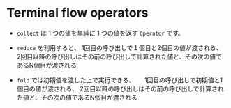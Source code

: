 # Terminal flow operators

- `collect` は 1 つの値を単純に 1 つの値を返す `Operator` です。
- `reduce` を利用すると、
   1回目の呼び出しで１個目と2個目の値が渡される、
   2回目以降の呼び出しはその前の呼び出しで計算された値と、その次の値であるN個目が渡される

- `fold` では初期値を渡した上で実行できる、
　 1回目の呼び出しで初期値と1個目の値が渡される、
   2回目以降の呼び出しはその前の呼び出しで計算された値と、その次の値であるN個目が渡される